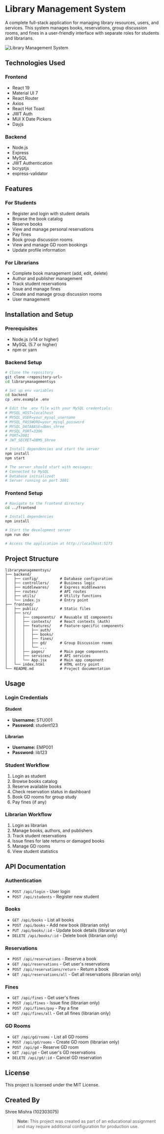 # Library Management System
A complete full-stack application for managing library resources, users, and services. This system manages books, reservations, group discussion rooms, and fines in a user-friendly interface with separate roles for students and librarians.

![Library Management System](https://placeholder-for-screenshot.png)

## Technologies Used

### Frontend
- React 19
- Material UI 7
- React Router
- Axios
- React Hot Toast
- JWT Auth
- MUI X Date Pickers
- Dayjs

### Backend
- Node.js
- Express
- MySQL
- JWT Authentication
- bcryptjs
- express-validator

## Features

### For Students
- Register and login with student details
- Browse the book catalog
- Reserve books
- View and manage personal reservations
- Pay fines
- Book group discussion rooms
- View and manage GD room bookings
- Update profile information

### For Librarians
- Complete book management (add, edit, delete)
- Author and publisher management
- Track student reservations
- Issue and manage fines
- Create and manage group discussion rooms
- User management

## Installation and Setup

### Prerequisites
- Node.js (v14 or higher)
- MySQL (5.7 or higher)
- npm or yarn

### Backend Setup
```bash
# Clone the repository
git clone <repository-url>
cd librarymanagementsys

# Set up env variables
cd backend
cp .env.example .env

# Edit the .env file with your MySQL credentials:
# MYSQL_HOST=localhost
# MYSQL_USER=your_mysql_username
# MYSQL_PASSWORD=your_mysql_password
# MYSQL_DATABASE=dbms_shree
# MYSQL_PORT=3306
# PORT=3001
# JWT_SECRET=DBMS_Shree

# Install dependencies and start the server
npm install
npm start

# The server should start with messages:
# Connected to MySQL
# Database initialized!
# Server running on port 3001
```

### Frontend Setup
```bash
# Navigate to the frontend directory
cd ../frontend

# Install dependencies
npm install

# Start the development server
npm run dev

# Access the application at http://localhost:5173
```

## Project Structure
```
librarymanagementsys/
├── backend/
│   ├── config/          # Database configuration
│   ├── controllers/     # Business logic
│   ├── middlewares/     # Express middlewares
│   ├── routes/          # API routes
│   ├── utils/           # Utility functions
│   └── index.js         # Entry point
├── frontend/
│   ├── public/          # Static files
│   ├── src/
│   │   ├── components/  # Reusable UI components
│   │   ├── contexts/    # React contexts (Auth)
│   │   ├── features/    # Feature-specific components
│   │   │   ├── auth/
│   │   │   ├── books/
│   │   │   ├── fines/
│   │   │   ├── gd/      # Group Discussion rooms
│   │   │   └── ...
│   │   ├── pages/       # Main page components
│   │   ├── services/    # API services
│   │   └── App.jsx      # Main app component
│   └── index.html       # HTML entry point
└── README.md            # Project documentation
```

## Usage

### Login Credentials

#### Student
- **Username:** STU001
- **Password:** student123

#### Librarian
- **Username:** EMP001
- **Password:** lib123

### Student Workflow
1. Login as student
2. Browse books catalog
3. Reserve available books
4. Check reservation status in dashboard
5. Book GD rooms for group study
6. Pay fines (if any)

### Librarian Workflow
1. Login as librarian
2. Manage books, authors, and publishers
3. Track student reservations
4. Issue fines for late returns or damaged books
5. Manage GD rooms
6. View student statistics

## API Documentation

### Authentication
- `POST /api/login` - User login
- `POST /api/students` - Register new student

### Books
- `GET /api/books` - List all books
- `POST /api/books` - Add new book (librarian only)
- `PUT /api/books/:id` - Update book details (librarian only)
- `DELETE /api/books/:id` - Delete book (librarian only)

### Reservations
- `POST /api/reservations` - Reserve a book
- `GET /api/reservations` - Get user's reservations
- `POST /api/reservations/return` - Return a book
- `GET /api/reservations/all` - Get all reservations (librarian only)

### Fines
- `GET /api/fines` - Get user's fines
- `POST /api/fines` - Issue fine (librarian only)
- `POST /api/fines/pay` - Pay a fine
- `GET /api/fines/all` - Get all fines (librarian only)

### GD Rooms
- `GET /api/gd/rooms` - List all GD rooms
- `POST /api/gd/rooms` - Create GD room (librarian only)
- `POST /api/gd` - Reserve GD room
- `GET /api/gd` - Get user's GD reservations
- `DELETE /api/gd/:id` - Cancel GD reservation

## License
This project is licensed under the MIT License.

## Created By
Shree Mishra (102303075)

> **Note:** This project was created as part of an educational assignment and may require additional configuration for production use.
